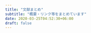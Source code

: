 ```yaml
---
title: "文献まとめ"
subtitle: "概要・リンク等をまとめています"
date: 2020-03-25T04:52:30+06:00
draft: false
---
```


<!-- You can add a short description if you want -->